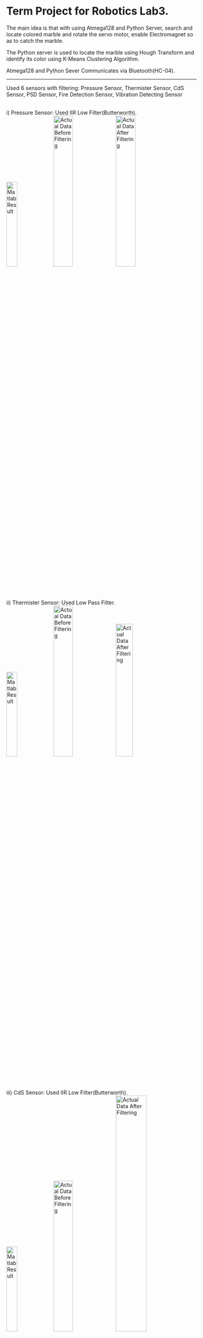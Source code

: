 <h1>Term Project for Robotics Lab3.</h1>

The main idea is that with using Atmega128 and Python Server, search and locate colored marble and rotate the servo motor, enable Electromagnet so as to catch the marble.

The Python server is used to locate the marble using Hough Transform and identify its color using K-Means Clustering Algorithm.

Atmega128 and Python Sever Communicates via Bluetooth(HC-04).

<hr>
Used 6 sensors with filtering: Pressure Sensor, Thermister Sensor, CdS Sensor, PSD Sensor, Fire Detection Sensor, Vibration Detecting Sensor<br><br>

i) Pressure Sensor: Used IIR Low Filter(Butterworth). <br>
<img src = "https://github.com/mongshil553/GccApplication1/assets/129606995/cfa31110-c6ef-409b-82f7-17083a4fae57" width="24%" height="24%" title="Matlab Result"> 
<img src = "https://github.com/mongshil553/GccApplication1/assets/129606995/84ea5d32-4c68-44a2-8699-76dd11d574e2" width="32%" height="32%" title="Actual Data Before Filtering"> 
<img src = "https://github.com/mongshil553/GccApplication1/assets/129606995/d2fb1386-20a0-49f2-ab2d-717f0cd18718" width="32%" height="32%" title="Actual Data After Filtering"> 

<br>ii) Thermister Sensor: Used Low Pass Filter. <br>
<img src = "https://github.com/mongshil553/GccApplication1/assets/129606995/204190dd-7046-48dc-a7b8-b071cf5f70c1" width="24%" height="24%" title="Matlab Result"> 
<img src = "https://github.com/mongshil553/GccApplication1/assets/129606995/ffdeb258-23ef-4651-a94a-b9a53383beab" width="32%" height="32%" title="Actual Data Before Filtering"> 
<img src = "https://github.com/mongshil553/GccApplication1/assets/129606995/fb49e9db-51b6-4a96-b2f2-d84904ffa2ed" width="30%" height="30%" title="Actual Data After Filtering"> 

<br>iii) CdS Sensor: Used IIR Low Filter(Butterworth). <br>
<img src = "https://github.com/mongshil553/GccApplication1/assets/129606995/5ed2a1cc-3c51-489c-b580-80cf91ca57e9" width="24%" height="24%" title="Matlab Result"> 
<img src = "https://github.com/mongshil553/GccApplication1/assets/129606995/2ce08be5-68f8-4762-8f79-0a43fbf290cf" width="32%" height="32%" title="Actual Data Before Filtering"> 
<img src = "https://github.com/mongshil553/GccApplication1/assets/129606995/4bf537e7-c7f1-4b04-b40d-e1b8503a0490" width="40%" height="40%" title="Actual Data After Filtering"> 

<br> iv) PSD Sensor: Used IIR Low Filter(Butterworth). <br>
<img src = "https://github.com/mongshil553/GccApplication1/assets/129606995/a43835b6-928c-400a-a7ae-0591a3ab7312" width="24%" height="24%" title="Matlab Result"> 
<img src = "https://github.com/mongshil553/GccApplication1/assets/129606995/349da58d-2a61-4d50-9561-f647ecffbfa7" width="37%" height="37%" title="Actual Data Before Filtering"> 
<img src = "https://github.com/mongshil553/GccApplication1/assets/129606995/f9157af7-1fcc-4a6f-a1da-ced9d48b516d" width="37%" height="37%" title="Actual Data After Filtering"> 

<br> v) Fire Detection Sensor: Used FIR Low Filter(Butterworth). <br>
<img src = "https://github.com/mongshil553/GccApplication1/assets/129606995/69e55dbf-2435-425e-88c8-7e24cfe24268" width="24%" height="24%" title="Matlab Result"> 
<img src = "https://github.com/mongshil553/GccApplication1/assets/129606995/f94d337a-0b34-436d-8123-c862eb7706ae" width="32%" height="32%" title="Actual Data Before Filtering"> 
<img src = "https://github.com/mongshil553/GccApplication1/assets/129606995/52dc35e0-55b7-4769-b534-ef2d1139b653" width="32%" height="32%" title="Actual Data After Filtering"> 


<img src = "" width="24%" height="24%" title="Matlab Result">
<img src = "" width="32%" height="32%" title="Actual Data Before Filtering"> 
<img src = "" width="32%" height="32%" title="Actual Data After Filtering"> 
